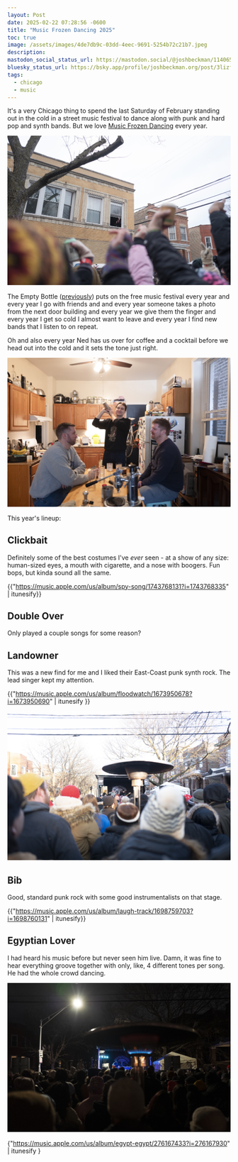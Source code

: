 ```yaml
---
layout: Post
date: 2025-02-22 07:28:56 -0600
title: "Music Frozen Dancing 2025"
toc: true
image: /assets/images/4de7db9c-03dd-4eec-9691-5254b72c21b7.jpeg
description: 
mastodon_social_status_url: https://mastodon.social/@joshbeckman/114065743909806064
bluesky_status_url: https://bsky.app/profile/joshbeckman.org/post/3lizfr23qqb24
tags:
  - chicago
  - music
---
```



It's a very Chicago thing to spend the last Saturday of February standing out in the cold in a street music festival to dance along with punk and hard pop and synth bands. But we love [Music Frozen Dancing](https://www.musicfrozendancing.com/) every year.

![giving them the finger](/assets/images/4de7db9c-03dd-4eec-9691-5254b72c21b7.jpeg)

The Empty Bottle ([previously](https://www.joshbeckman.org/search/?q=%27%22empty%20bottle%22)) puts on the free music festival every year and every year I go with friends and and every year someone takes a photo from the next door building and every year we give them the finger and every year I get so cold I almost want to leave and every year I find new bands that I listen to on repeat.

Oh and also every year Ned has us over for coffee and a cocktail before we head out into the cold and it sets the tone just right.

![Ned making cocktails](/assets/images/649643c1-1d43-4082-8084-f4882a591940.jpeg)

This year's lineup:

## Clickbait

Definitely some of the best costumes I've _ever_ seen - at a show of any size: human-sized eyes, a mouth with cigarette, and a nose with boogers. Fun bops, but kinda sound all the same.

{{"https://music.apple.com/us/album/spy-song/1743768131?i=1743768335" | itunesify}}

## Double Over

Only played a couple songs for some reason?

## Landowner

This was a new find for me and I liked their East-Coast punk synth rock. The lead singer kept my attention.

{{"https://music.apple.com/us/album/floodwatch/1673950678?i=1673950690" | itunesify }}

![Landowner](/assets/images/2e4f712d-4c40-4d39-b726-e7d7b66961fa.jpeg)

## Bib

Good, standard punk rock with some good instrumentalists on that stage.

{{"https://music.apple.com/us/album/laugh-track/1698759703?i=1698760131" | itunesify}}

## Egyptian Lover

I had heard his music before but never seen him live. Damn, it was fine to hear everything groove together with only, like, 4 different tones per song. He had the whole crowd dancing.

![Egyptian Lover](/assets/images/c9eb23f8-49bb-4652-b810-f9ace5d61ec3.jpeg)

{"https://music.apple.com/us/album/egypt-egypt/276167433?i=276167930" | itunesify }
